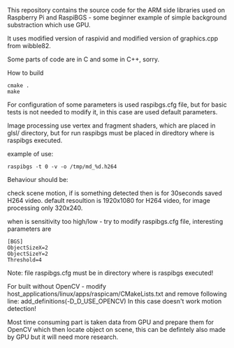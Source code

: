 This repository contains the source code for the ARM side libraries used on Raspberry Pi
and RaspiBGS - some beginner example of simple background substraction which use GPU.

It uses modified version of raspivid and modified version of graphics.cpp from wibble82.

Some parts of code are in C and some in C++, sorry.

How to build

	cmake .
	make
	

For configuration of some parameters is used raspibgs.cfg file, but for basic tests is not needed to modify it, in this case are
used default parameters.

Image processing use vertex and fragment shaders, which are placed in glsl/ directory, but for run raspibgs must be placed
in diredtory where is raspibgs executed.

example of use:

	raspibgs -t 0 -v -o /tmp/md_%d.h264

Behaviour should be:

check scene motion, if is something detected then is for 30seconds saved H264 video.
default resoultion is 1920x1080 for H264 video, for image processing only 320x240.
	
when is sensitivity too high/low - try to modify raspibgs.cfg file, interesting parameters are
	
	[BGS]
	ObjectSizeX=2
	ObjectSizeY=2
	Threshold=4
		
Note: file raspibgs.cfg must be in directory where is raspibgs executed!

For built without OpenCV - modify host_applications/linux/apps/raspicam/CMakeLists.txt and remove following line: add_definitions(-D_D_USE_OPENCV)
In this case doesn't work motion detection!

Most time consuming part is taken data from GPU and prepare them for OpenCV which then locate object on scene, this can be defintely also
made by GPU but it will need more research.



